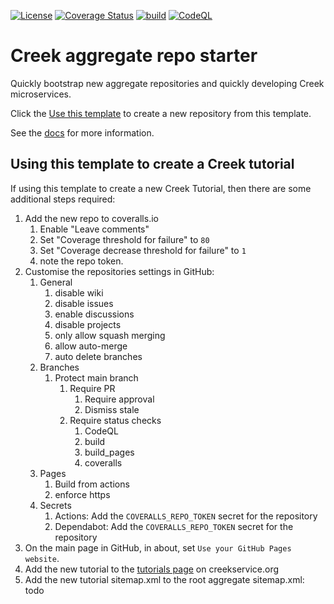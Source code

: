 [![License](https://img.shields.io/badge/License-Apache%202.0-blue.svg)](https://opensource.org/licenses/Apache-2.0)
[![Coverage Status](https://coveralls.io/repos/github/big-andy-coates/test-aggregate/badge.svg?branch=main)](https://coveralls.io/github/big-andy-coates/test-aggregate?branch=main)
[![build](https://github.com/big-andy-coates/test-aggregate/actions/workflows/build.yml/badge.svg)](https://github.com/big-andy-coates/test-aggregate/actions/workflows/build.yml)
[![CodeQL](https://github.com/big-andy-coates/test-aggregate/actions/workflows/codeql.yml/badge.svg)](https://github.com/big-andy-coates/test-aggregate/actions/workflows/codeql.yml)

# Creek aggregate repo starter

Quickly bootstrap new aggregate repositories and quickly developing Creek microservices.

Click the [Use this template][useThisTemplate] to create a new repository from this template.

See the [docs](https://www.creekservice.org/test-aggregate) for more information.

## Using this template to create a Creek tutorial

If using this template to create a new Creek Tutorial, then there are some additional steps required:

1. Add the new repo to coveralls.io
   1. Enable "Leave comments"
   2. Set "Coverage threshold for failure" to `80`
   3. Set "Coverage decrease threshold for failure" to `1`
   4. note the repo token.
2. Customise the repositories settings in GitHub:
   1. General
        1. disable wiki
        2. disable issues
        3. enable discussions
        4. disable projects 
        5. only allow squash merging
        6. allow auto-merge
        7. auto delete branches
   2. Branches
       1. Protect main branch
           1. Require PR
               1. Require approval
               2. Dismiss stale
           2. Require status checks
               1. CodeQL
               2. build
               3. build_pages
               4. coveralls
   3. Pages
       1. Build from actions
       2. enforce https
   4. Secrets
       1. Actions: Add the `COVERALLS_REPO_TOKEN` secret for the repository
       2. Dependabot: Add the `COVERALLS_REPO_TOKEN` secret for the repository
3. On the main page in GitHub, in about, set `Use your GitHub Pages website`.
4. Add the new tutorial to the [tutorials page][tutorials] on creekservice.org
5. Add the new tutorial sitemap.xml to the root aggregate sitemap.xml: todo

[useThisTemplate]: https://github.com/big-andy-coates/test-aggregate/generate
[tutorials]: https://github.com/big-andy-coates/creek-service.github.io/blob/main/_pages/tutorials.md
